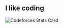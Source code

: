 ## I like coding

![Codeforces Stats Card](https://codeforces-stats-api.herokuapp.com/stats?username=moomoo02&theme=1)

